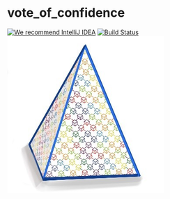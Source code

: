 # vote_of_confidence
[![We recommend IntelliJ IDEA](http://www.elegantobjects.org/intellij-idea.svg)](https://www.jetbrains.com/idea/)
[![Build Status](https://travis-ci.org/mrzo0m/vote_of_confidence.svg?branch=master)](https://travis-ci.org/mrzo0m/vote_of_confidence)
<img src="frontend/workspace/resources/images/voc_logo.jpg" width="360"></img>